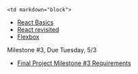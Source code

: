 	<td markdown="block">
* [React Basics](slides/24/react.html)
* [React revisited](slides/26/react-webpack.html)
* [Flexbox](slides/24/flexbox.html)
</td>
	<td markdown="block">
<!--
* Chapter 
* Chapter 
-->
</td>
	<td markdown="block">

Milestone #3, Due Tuesday, 5/3

* [Final Project Milestone #3 Requirements](final-project.html#milestone3)

</td>
